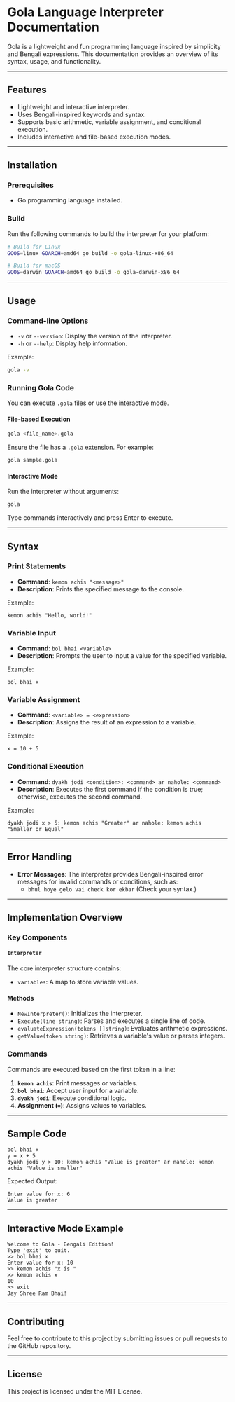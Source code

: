 # Gola Language Interpreter Documentation

Gola is a lightweight and fun programming language inspired by simplicity and Bengali expressions. This documentation provides an overview of its syntax, usage, and functionality.

---

## Features
- Lightweight and interactive interpreter.
- Uses Bengali-inspired keywords and syntax.
- Supports basic arithmetic, variable assignment, and conditional execution.
- Includes interactive and file-based execution modes.

---

## Installation

### Prerequisites
- Go programming language installed.

### Build
Run the following commands to build the interpreter for your platform:

```bash
# Build for Linux
GOOS=linux GOARCH=amd64 go build -o gola-linux-x86_64

# Build for macOS
GOOS=darwin GOARCH=amd64 go build -o gola-darwin-x86_64
```

---

## Usage

### Command-line Options
- `-v` or `--version`: Display the version of the interpreter.
- `-h` or `--help`: Display help information.

Example:
```bash
gola -v
```

### Running Gola Code
You can execute `.gola` files or use the interactive mode.

#### File-based Execution
```bash
gola <file_name>.gola
```
Ensure the file has a `.gola` extension. For example:
```bash
gola sample.gola
```

#### Interactive Mode
Run the interpreter without arguments:
```bash
gola
```
Type commands interactively and press Enter to execute.

---

## Syntax

### Print Statements
- **Command**: `kemon achis "<message>"`
- **Description**: Prints the specified message to the console.

Example:
```gola
kemon achis "Hello, world!"
```

### Variable Input
- **Command**: `bol bhai <variable>`
- **Description**: Prompts the user to input a value for the specified variable.

Example:
```gola
bol bhai x
```

### Variable Assignment
- **Command**: `<variable> = <expression>`
- **Description**: Assigns the result of an expression to a variable.

Example:
```gola
x = 10 + 5
```

### Conditional Execution
- **Command**: `dyakh jodi <condition>: <command> ar nahole: <command>`
- **Description**: Executes the first command if the condition is true; otherwise, executes the second command.

Example:
```gola
dyakh jodi x > 5: kemon achis "Greater" ar nahole: kemon achis "Smaller or Equal"
```

---

## Error Handling
- **Error Messages**: The interpreter provides Bengali-inspired error messages for invalid commands or conditions, such as:
  - `bhul hoye gelo vai check kor ekbar` (Check your syntax.)

---

## Implementation Overview

### Key Components

#### `Interpreter`
The core interpreter structure contains:
- `variables`: A map to store variable values.

#### Methods
- `NewInterpreter()`: Initializes the interpreter.
- `Execute(line string)`: Parses and executes a single line of code.
- `evaluateExpression(tokens []string)`: Evaluates arithmetic expressions.
- `getValue(token string)`: Retrieves a variable's value or parses integers.

### Commands
Commands are executed based on the first token in a line:
1. **`kemon achis`**: Print messages or variables.
2. **`bol bhai`**: Accept user input for a variable.
3. **`dyakh jodi`**: Execute conditional logic.
4. **Assignment (`=`)**: Assigns values to variables.

---

## Sample Code
```gola
bol bhai x
y = x + 5
dyakh jodi y > 10: kemon achis "Value is greater" ar nahole: kemon achis "Value is smaller"
```

Expected Output:
```
Enter value for x: 6
Value is greater
```

---

## Interactive Mode Example
```
Welcome to Gola - Bengali Edition!
Type 'exit' to quit.
>> bol bhai x
Enter value for x: 10
>> kemon achis "x is "
>> kemon achis x
10
>> exit
Jay Shree Ram Bhai!
```

---

## Contributing
Feel free to contribute to this project by submitting issues or pull requests to the GitHub repository.

---

## License
This project is licensed under the MIT License.
